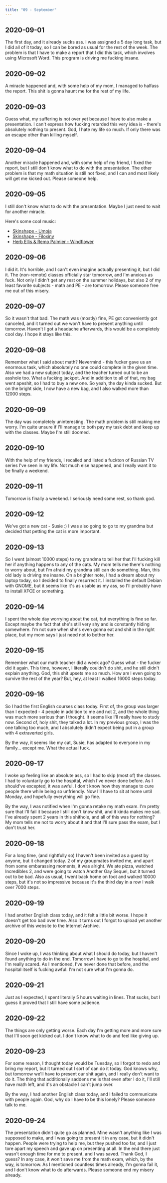 ```yaml
---
title: "09 - September"
---
```


## 2020-09-01

The first day, and it already sucks ass. I was assigned a 5 day long
task, but I did all of it today, so I can be bored as usual for the
rest of the week. The problem is that I have to make a report that I
did this task, which involves using Microsoft Word. This program is
driving me fucking insane.

## 2020-09-02

A miracle happened and, with some help of my mom, I managed to halfass
the report. This shit is gonna haunt me for the rest of my life.

## 2020-09-03

Guess what, my suffering is not over yet because I have to also make a
presentation. I can't express how fucking retarded this very idea is -
there's absolutely nothing to present. God, I hate my life so much. If
only there was an escape other than killing myself.

## 2020-09-04

Another miracle happened and, with some help of my friend, I fixed the
report, but I still don't know what to do with the presentation. The
other problem is that my math situation is still not fixed, and I can
and most likely will get me kicked out. Please someone help.

## 2020-09-05

I still don't know what to do with the presentation. Maybe I just need
to wait for another miracle.

Here's some cool music:

* [Skinshape - Umoja](https://www.youtube.com/watch?v=AtOm5roifq8)
* [Skinshape - Filoxiny](https://www.youtube.com/watch?v=fdCupyYt_BA)
* [Herb Ellis & Remo Palmier - Windflower](https://www.youtube.com/watch?v=fAi7IeJG-6Y)

## 2020-09-06

I did it. It's horrible, and I can't even imagine actually presenting
it, but I did it. The (non-remote) classes officially star tomorrow,
and I'm anxious as fuck. Not only I didn't get any rest on the summer
holidays, but also 2 of my least favorite subjects - math and PE - are
tomorrow. Please someone free me out of this misery.

## 2020-09-07

So it wasn't that bad. The math was (mostly) fine, PE got conveniently
got canceled, and it turned out we won't have to present anything
until tomorrow. Haven't I got a headache afterwards, this would be a
completely cool day. I hope it stays like this.

## 2020-09-08

Remember what I said about math? Nevermind - this fucker gave us an
enormous task, which absolutely no one could complete in the given
time. Also we had a new subject today, and the teacher turned out to
be an asshole too. What a fucking jackpot. And in addition to all of
that, my bag went apeshit, so I had to buy a new one. So yeah, the day
kinda sucked. But on the bright side, I now have a new bag, and I also
walked more than 12000 steps.

## 2020-09-09

The day was completely uninteresting. The math problem is still making
me worry. I'm quite unsure if I'll manage to both pay my task debt and
keep up with the classes. Maybe I'm still doomed.

## 2020-09-10

With the help of my friends, I recalled and listed a fuckton of
Russian TV series I've seen in my life. Not much else happened, and I
really want it to be finally a weekend.

## 2020-09-11

Tomorrow is finally a weekend. I seriously need some rest, so thank
god.

## 2020-09-12

We've got a new cat - Susie :) I was also going to go to my grandma
but decided that petting the cat is more important.

## 2020-09-13

So I went (almost 10000 steps) to my grandma to tell her that I'll
fucking kill her if anything happens to any of the cats. My mom tells
me there's nothing to worry about, but I'm afraid my grandma still can
do something. Man, this old lady is driving me insane. On a brighter
note, I had a dream about my laptop today, so I decided to finally
resurrect it. I installed the default Debian with GNOME, but it seems
like it's as usable as my ass, so I'll probably have to install XFCE
or something.

## 2020-09-14

I spent the whole day worrying about the cat, but everything is fine
so far. Except maybe the fact that she's still very shy and is
constantly hiding somewhere. I'm not sure when she's even gonna eat
and shit in the right place, but my mom says I just need not to bother
her.

## 2020-09-15

Remember what our math teacher did a week ago? Guess what - the fucker
did it again. This time, however, I literally couldn't do shit, and he
still didn't explain anything. God, this shit upsets me so much. How
am I even going to survive the rest of the year? But, hey, at least I
walked 16000 steps today.

## 2020-09-16

So I had the first English courses class today. First of, the group
was larger than I expected - 4 people in addition to me and not 2, and
the whole thing was much more serious than I thought. It seems like
I'll really have to study now. Second of, holy shit, they talked a
lot. In my previous group, I was the one talking too much, and I
absolutely didn't expect being put in a group with 4 extraverted
girls.

By the way, it seems like my cat, Susie, has adapted to everyone in my
family... except me. What the actual fuck.

## 2020-09-17

I woke up feeling like an absolute ass, so I had to skip (most of) the
classes. I had to voluntarily go to the hospital, which I've never
done before. As I should've excepted, it was awful. I don't know how
they manage to cure people there while being so unfriendly. Now I'll
have to sit at home until Monday, and hopefully everything will go
fine.

By the way, I was notified when I'm gonna retake my math exam. I'm
pretty sure that I'll fail it because I still don't know shit, and it
kinda makes me sad. I've already spent 2 years in this shithole, and
all of this was for nothing? My mom tells me not to worry about it and
that I'll sure pass the exam, but I don't trust her.

## 2020-09-18

For a long time, (and rightfully so) I haven't been invited as a guest
by anyone, but it changed today. 2 of my groupmates invited me, and
apart from some embarassing moments, it was alright. We ate pizza,
watched Incredibles 2, and were going to watch Another Gay Sequel, but
it turned out to be bad. Also as usual, I went back home on foot and
walked 10000 steps, but it's not so impressive because it's the third
day in a row I walk over 7000 steps.

## 2020-09-19

I had another English class today, and it felt a little bit worse. I
hope it doesn't get too bad over time. Also it turns out I forgot to
upload yet another archive of this website to the Internet Archive.

## 2020-09-20

Since I woke up, I was thinking about what I should do today, but I
haven't found anything to do in the end. Tomorrow I have to go to the
hospital, and I'm really scared. As I mentioned, I've never done that
before, and the hospital itself is fucking awful. I'm not sure what
I'm gonna do.

## 2020-09-21

Just as I expected, I spent literally 5 hours waiting in lines. That
sucks, but I guess it proved that I still have some patience.

## 2020-09-22

The things are only getting worse. Each day I'm getting more and more
sure that I'll soon get kicked out. I don't know what to do and feel
like giving up.

## 2020-09-23

For some reason, I thought today would be Tuesday, so I forgot to redo
and bring my report, but it turned out I sort of can do it today. God
knows why, but tomorrow we'll have to present our shit again, and I
really don't want to do it. The thing that additionally saddens me is
that even after I do it, I'll still have math left, and it's an
obstacle I can't jump over.

By the way, I had another English class today, and I failed to
communicate with people again. God, why do I have to be this lonely?
Please someone talk to me.

## 2020-09-24

The presentation didn't quite go as planned. Mine wasn't anything like
I was supposed to make, and I was going to present it in any case, but
it didn't happen. People were trying to help me, but they pushed too
far, and I just tore apart my speech and gave up on presenting at all.
In the end there just wasn't enough time for me to present, and I was
saved. Thank God, I guess? In any case, it won't save me from the math
exam, which, by the way, is tomorrow. As I mentioned countless times
already, I'm gonna fail it, and I don't know what to do afterwards.
Please someone end my misery already.

